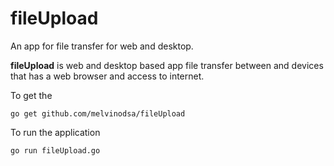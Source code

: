 # fileUpload
An app for file transfer for web and desktop.

**fileUpload** is web and desktop based app file transfer between and devices that has a web browser and access to internet.

To get the
```
go get github.com/melvinodsa/fileUpload
```

To run the application
```
go run fileUpload.go
```
